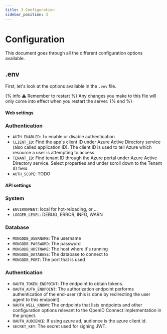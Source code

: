 ```yaml
---
title: 3 Configuration
sidebar_position: 3
---
```


Configuration
=============

This document goes through all the different configuration options available.

## .env

First, let's look at the options available in the `.env` file.

{% info :warning: Remember to restart %}
Any changes you make to this file will only come into effect when you restart the
server.
{% end %}


#### Web settings

### Authentication

- `AUTH_ENABLED`: To enable or disable authentication
- `CLIENT_ID`: Find the app's client ID under Azure Active Directory service (also called application ID). The client ID is used to tell Azure which resource a user is attempting to access.
- `TENANT_ID`: Find tenant ID through the Azure portal under Azure Active Directory service. Select properties and under  scroll down to the Tenant ID field.
- `AUTH_SCOPE`: TODO

#### API settings

### System

- `ENVIRONMENT`: local for hot-reloading, or ...
- `LOGGER_LEVEL`: DEBUG, ERROR, INFO, WARN

### Database

- `MONGODB_USERNAME`: The username
- `MONGODB_PASSWORD`: The password
- `MONGODB_HOSTNAME`: The host where it's running
- `MONGODB_DATABASE`: The database to connect to
- `MONGODB_PORT`: The port that is used

### Authentication

- `OAUTH_TOKEN_ENDPOINT`: The endpoint to obtain tokens.
- `OAUTH_AUTH_ENDPOINT`: The authorization endpoint performs authentication of the end-user (this is done by redirecting the user agent to this endpoint).
- `OAUTH_WELL_KNOWN`: The endpoints that lists endpoints and other configuration options relevant to the OpenID Connect implementation in the project.
- `OAUTH_AUDIENCE`: If using azure ad, audience is the azure client id.
- `SECRET_KEY`: The secret used for signing JWT.